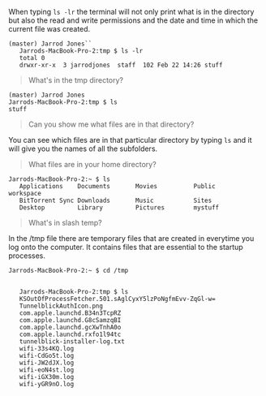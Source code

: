 When typing ```ls -lr``` the terminal will not only print what is in the directory but also the read and write 
permissions and the date and time in which the current file was created.
```
(master) Jarrod Jones``
   Jarrods-MacBook-Pro-2:tmp $ ls -lr
   total 0
   drwxr-xr-x  3 jarrodjones  staff  102 Feb 22 14:26 stuff
```

> What's in the tmp directory?

```
(master) Jarrod Jones
Jarrods-MacBook-Pro-2:tmp $ ls
stuff
```

> Can you show me what files are in that directory?

You can see which files are in that particular directory by typing ```ls``` and it will give you the names of all the 
subfolders.

> What files are in your home directory?

```
Jarrods-MacBook-Pro-2:~ $ ls
   Applications    Documents       Movies          Public          workspace
   BitTorrent Sync Downloads       Music           Sites
   Desktop         Library         Pictures        mystuff
```

> What's in slash temp?

In the /tmp file there are temporary files that are created in everytime you log onto the computer. It contains files 
that are essential to the startup processes.

```
Jarrods-MacBook-Pro-2:~ $ cd /tmp
   
   
   Jarrods-MacBook-Pro-2:tmp $ ls
   KSOutOfProcessFetcher.501.sAglCyxY5lzPoNgfmEvv-ZqGl-w=
   TunnelblickAuthIcon.png
   com.apple.launchd.B34n3TcpRZ
   com.apple.launchd.G8cSamzqBI
   com.apple.launchd.gcXwTnhA0o
   com.apple.launchd.rxfo1l94tc
   tunnelblick-installer-log.txt
   wifi-33s4KQ.log
   wifi-CdGo5t.log
   wifi-JW2dJX.log
   wifi-eoN4st.log
   wifi-iGX30m.log
   wifi-yGR9nO.log
```

